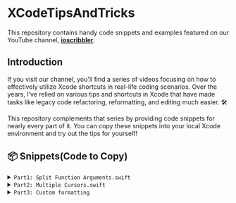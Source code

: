 # XCodeTipsAndTricks

This repository contains handy code snippets and examples featured on our YouTube channel, <a href="https://www.youtube.com/@ioscribbler/videos" target="_blank"><b>ioscribbler</b></a>.

## Introduction

If you visit our channel, you'll find a series of videos focusing on how to effectively utilize Xcode shortcuts in real-life coding scenarios. Over the years, I’ve relied on various tips and shortcuts in Xcode that have made tasks like legacy code refactoring, reformatting, and editing much easier. 🛠️

This repository complements that series by providing code snippets for nearly every part of it. You can copy these snippets into your local Xcode environment and try out the tips for yourself!


## <a name="snippets">📦 Snippets(Code to Copy)</a>

<details>
<summary><code>Part1: Split Function Arguments.swift</code></summary>
<br>
 
```swift
class TaskManager {
    private var tasks: [TaskItem] = []

    func addTaskItem(title: String, description: String, dueDate: Date, priority: Int) {
        let task = TaskItem(title: title, description: description, dueDate: dueDate, priority: priority)
        tasks.append(task)
        print("Task added successfully!")
    }

    func updateTaskItem(id: UUID, newTitle: String?, newDescription: String?,
                        newDueDate: Date?, newPriority: Int?) {
        guard let index = tasks.firstIndex(where: { $0.id == id }) else {
            print("Task not found!")
            return
        }
        if let title = newTitle {
            tasks[index].title = title
        }
        if let description = newDescription {
            tasks[index].description = description
        }
        if let dueDate = newDueDate {
            tasks[index].dueDate = dueDate
        }
        if let priority = newPriority {
            tasks[index].priority = priority
        }
        print("Task updated successfully!")
    }

    func fetchTaskItems(filterByPriority: Int? = nil, sortByDueDate: Bool = false) -> [TaskItem] {
        var filteredTasks = tasks
        if let priority = filterByPriority {
            filteredTasks = filteredTasks.filter { $0.priority == priority }
        }
        if sortByDueDate {
            filteredTasks.sort { $0.dueDate < $1.dueDate }
        }
        return filteredTasks
    }
}
```
</details>

<details>
<summary><code>Part2: Multiple Cursors.swift</code></summary>
<br>
 
```swift
 struct AccountDetailsResponse: Decodable {
    let name: String
    let age: Int
    let email: String
    let phoneNumber: String
    let accessId: Int
    let accountRating: Int
}
```

</details>
<details>
<summary><code>Part3: Custom formatting</code></summary>
<a href="https://gist.github.com/ioscribbler/8682707c0ca481d1770dda83d05ee309.js" target="_blank"><b>Gist</b></a>
</details>

